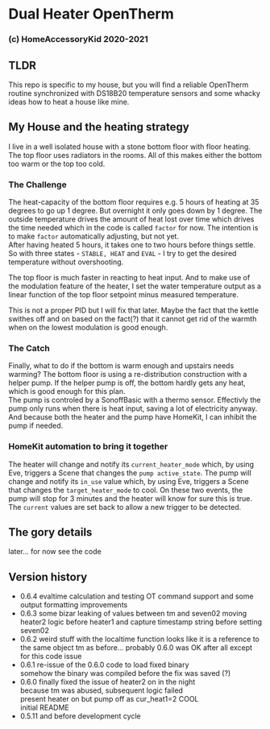 # Dual Heater OpenTherm  
### (c) HomeAccessoryKid 2020-2021
## TLDR
This repo is specific to my house, but you will find a reliable OpenTherm routine synchronized with DS18B20 temperature sensors
and some whacky ideas how to heat a house like mine.

## My House and the heating strategy
I live in a well isolated house with a stone bottom floor with floor heating. The top floor uses radiators in the rooms.
All of this makes either the bottom too warm or the top too cold.

### The Challenge
The heat-capacity of the bottom floor requires e.g. 5 hours of heating at 35 degrees to go up 1 degree.
But overnight it only goes down by 1 degree.
The outside temperature drives the amount of heat lost over time which drives the time needed which in the code is called
`factor` for now. The intention is to make `factor` automatically adjusting, but not yet.  
After having heated 5 hours, it takes one to two hours before things settle. So with three states - `STABLE, HEAT` and `EVAL` - I try
to get the desired temperature without overshooting.  

The top floor is much faster in reacting to heat input. And to make use of the modulation feature of the heater,
I set the water temperature output as a linear function of the top floor setpoint minus measured temperature.

This is not a proper PID but I will fix that later. Maybe the fact that the kettle swithes off and on based on the
fact(?) that it  cannot get rid of the warmth when on the lowest modulation is good enough.

### The Catch
Finally, what to do if the bottom is warm enough and upstairs needs warming?
The bottom floor is using a re-distribution construction with a helper pump. If the helper pump is off, the bottom hardly
gets any heat, which is good enough for this plan.  
The pump is controled by a SonoffBasic with a thermo sensor. Effectivly the pump only runs when there is heat input, saving
a lot of electricity anyway. And because both the heater and the pump have HomeKit, I can inhibit the pump if needed.

### HomeKit automation to bring it together
The heater will change and notify its `current_heater_mode` which, by using Eve, triggers a Scene that changes
the `pump active_state`. The pump will change and notify its `in_use` value which, by using Eve, triggers a Scene that changes
the `target_heater_mode` to cool.
On these two events, the pump will stop for 3 minutes and the heater will know for sure this is true.
The `current` values are set back to allow a new trigger  to be detected.

## The gory details
later... for now see the code


## Version history

- 0.6.4 evaltime calculation and testing OT command support
and some output formatting improvements
- 0.6.3 some bizar leaking of values between tm and seven02
moving heater2 logic before heater1 and capture timestamp string before setting seven02
- 0.6.2 weird stuff with the localtime function
looks like it is a reference to the same object tm as before...
probably 0.6.0 was OK after all except for this code issue
- 0.6.1 re-issue of the 0.6.0 code to load fixed binary  
somehow the binary was compiled before the fix was saved (?)
- 0.6.0 finally fixed the issue of heater2 on in the night  
because tm was abused, subsequent logic failed  
present heater on but pump off as cur_heat1=2 COOL  
initial README
- 0.5.11 and before development cycle